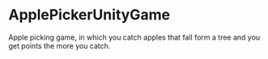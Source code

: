 # ApplePickerUnityGame
 Apple picking game, in which you catch apples that fall form a tree and you get points the more you catch.
